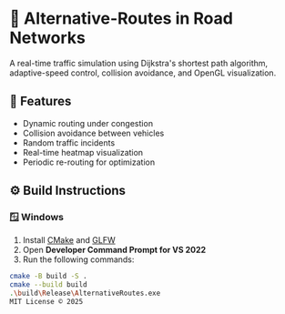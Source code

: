 # 🚦 Alternative-Routes in Road Networks
A real-time traffic simulation using Dijkstra's shortest path algorithm, adaptive-speed control, collision avoidance, and OpenGL visualization.

## 🧠 Features
- Dynamic routing under congestion
- Collision avoidance between vehicles
- Random traffic incidents
- Real-time heatmap visualization
- Periodic re-routing for optimization

## ⚙️ Build Instructions
### 🪟 Windows
1. Install [CMake](https://cmake.org/download/) and [GLFW](https://www.glfw.org/)
2. Open **Developer Command Prompt for VS 2022**
3. Run the following commands:
```bash
cmake -B build -S .
cmake --build build
.\build\Release\AlternativeRoutes.exe
MIT License © 2025
